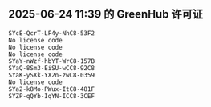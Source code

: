 ## 2025-06-24 11:39 的 GreenHub 许可证
```
SYcE-QcrT-LF4y-NhC8-53F2
No license code
No license code
No license code
SYaY-nWzf-hbYT-WrC8-157B
SYaQ-8Sm3-EiSU-wCC8-92C8
SYaK-ySXk-YX2n-zwC8-0359
No license code
SYa2-k8Mo-PWux-ItC8-481F
SYZP-qQYb-IqYN-ICC8-3CEF
```
